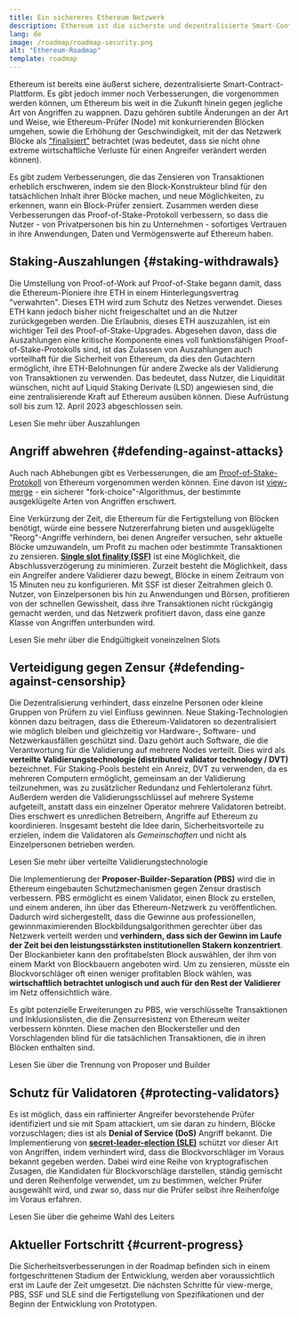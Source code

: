```yaml
---
title: Ein sichereres Ethereum Netzwerk
description: Ethereum ist die sicherste und dezentralisierte Smart-Contract-Plattform, die es gibt. Es gibt jedoch immer noch Verbesserungen, die vorgenommen werden können, um Ethereum bis weit in die Zukunft hinein gegen jegliche Art von Angriffen zu wappnen.
lang: de
image: /roadmap/roadmap-security.png
alt: "Ethereum-Roadmap"
template: roadmap
---
```


Ethereum ist bereits eine äußerst sichere, dezentralisierte Smart-Contract-Plattform. Es gibt jedoch immer noch Verbesserungen, die vorgenommen werden können, um Ethereum bis weit in die Zukunft hinein gegen jegliche Art von Angriffen zu wappnen. Dazu gehören subtile Änderungen an der Art und Weise, wie Ethereum-Prüfer (Node) mit konkurrierenden Blöcken umgehen, sowie die Erhöhung der Geschwindigkeit, mit der das Netzwerk Blöcke als ["finalisiert"](/developers/docs/consensus-mechanisms/pos/#finality) betrachtet (was bedeutet, dass sie nicht ohne extreme wirtschaftliche Verluste für einen Angreifer verändert werden können).

Es gibt zudem Verbesserungen, die das Zensieren von Transaktionen erheblich erschweren, indem sie den Block-Konstrukteur blind für den tatsächlichen Inhalt ihrer Blöcke machen, und neue Möglichkeiten, zu erkennen, wann ein Block-Prüfer zensiert. Zusammen werden diese Verbesserungen das Proof-of-Stake-Protokoll verbessern, so dass die Nutzer - von Privatpersonen bis hin zu Unternehmen - sofortiges Vertrauen in ihre Anwendungen, Daten und Vermögenswerte auf Ethereum haben.

## Staking-Auszahlungen \{#staking-withdrawals}

Die Umstellung von Proof-of-Work auf Proof-of-Stake begann damit, dass die Ethereum-Pioniere ihre ETH in einem Hinterlegungsvertrag "verwahrten". Dieses ETH wird zum Schutz des Netzes verwendet. Dieses ETH kann jedoch bisher nicht freigeschaltet und an die Nutzer zurückgegeben werden. Die Erlaubnis, dieses ETH auszuzahlen, ist ein wichtiger Teil des Proof-of-Stake-Upgrades. Abgesehen davon, dass die Auszahlungen eine kritische Komponente eines voll funktionsfähigen Proof-of-Stake-Protokolls sind, ist das Zulassen von Auszahlungen auch vorteilhaft für die Sicherheit von Ethereum, da dies den Gutachtern ermöglicht, ihre ETH-Belohnungen für andere Zwecke als der Validierung von Transaktionen zu verwenden. Das bedeutet, dass Nutzer, die Liquidität wünschen, nicht auf Liquid Staking Derivate (LSD) angewiesen sind, die eine zentralisierende Kraft auf Ethereum ausüben können. Diese Aufrüstung soll bis zum 12. April 2023 abgeschlossen sein.

<ButtonLink variant="outline-color" to="/staking/withdrawals/">Lesen Sie mehr über Auszahlungen</ButtonLink>

## Angriff abwehren \{#defending-against-attacks}

Auch nach Abhebungen gibt es Verbesserungen, die am [Proof-of-Stake-Protokoll](/developers/docs/consensus-mechanisms/pos/) von Ethereum vorgenommen werden können. Eine davon ist [view-merge](https://ethresear.ch/t/view-merge-as-a-replacement-for-proposer-boost/13739) - ein sicherer "fork-choice"-Algorithmus, der bestimmte ausgeklügelte Arten von Angriffen erschwert.

Eine Verkürzung der Zeit, die Ethereum für die Fertigstellung von Blöcken benötigt, würde eine bessere Nutzererfahrung bieten und ausgeklügelte "Reorg"-Angriffe verhindern, bei denen Angreifer versuchen, sehr aktuelle Blöcke umzuwandeln, um Profit zu machen oder bestimmte Transaktionen zu zensieren. [**Single slot finality (SSF)**](/roadmap/single-slot-finality/) ist eine Möglichkeit, die Abschlussverzögerung zu minimieren. Zurzeit besteht die Möglichkeit, dass ein Angreifer andere Validierer dazu bewegt, Blöcke in einem Zeitraum von 15 Minuten neu zu konfigurieren. Mit SSF ist dieser Zeitrahmen gleich 0. Nutzer, von Einzelpersonen bis hin zu Anwendungen und Börsen, profitieren von der schnellen Gewissheit, dass ihre Transaktionen nicht rückgängig gemacht werden, und das Netzwerk profitiert davon, dass eine ganze Klasse von Angriffen unterbunden wird.

<ButtonLink variant="outline-color" to="/roadmap/single-slot-finality/">Lesen Sie mehr über die Endgültigkeit voneinzelnen Slots</ButtonLink>

## Verteidigung gegen Zensur \{#defending-against-censorship}

Die Dezentralisierung verhindert, dass einzelne Personen oder kleine Gruppen von Prüfern zu viel Einfluss gewinnen. Neue Staking-Technologien können dazu beitragen, dass die Ethereum-Validatoren so dezentralisiert wie möglich bleiben und gleichzeitig vor Hardware-, Software- und Netzwerkausfällen geschützt sind. Dazu gehört auch Software, die die Verantwortung für die Validierung auf mehrere Nodes verteilt. Dies wird als **verteilte Validierungstechnologie (distributed validator technology / DVT)** bezeichnet. Für Staking-Pools besteht ein Anreiz, DVT zu verwenden, da es mehreren Computern ermöglicht, gemeinsam an der Validierung teilzunehmen, was zu zusätzlicher Redundanz und Fehlertoleranz führt. Außerdem werden die Validierungsschlüssel auf mehrere Systeme aufgeteilt, anstatt dass ein einzelner Operator mehrere Validatoren betreibt. Dies erschwert es unredlichen Betreibern, Angriffe auf Ethereum zu koordinieren. Insgesamt besteht die Idee darin, Sicherheitsvorteile zu erzielen, indem die Validatoren als _Gemeinschaften_ und nicht als Einzelpersonen betrieben werden.

<ButtonLink variant="outline-color" to="/staking/dvt/">Lesen Sie mehr über verteilte Validierungstechnologie</ButtonLink>

Die Implementierung der **Proposer-Builder-Separation (PBS)** wird die in Ethereum eingebauten Schutzmechanismen gegen Zensur drastisch verbessern. PBS ermöglicht es einem Validator, einen Block zu erstellen, und einem anderen, ihn über das Ethereum-Netzwerk zu veröffentlichen. Dadurch wird sichergestellt, dass die Gewinne aus professionellen, gewinnmaximierenden Blockbildungsalgorithmen gerechter über das Netzwerk verteilt werden und **verhindern, dass sich der Gewinn im Laufe der Zeit bei den leistungsstärksten institutionellen Stakern konzentriert**. Der Blockanbieter kann den profitabelsten Block auswählen, der ihm von einem Markt von Blockbauern angeboten wird. Um zu zensieren, müsste ein Blockvorschläger oft einen weniger profitablen Block wählen, was **wirtschaftlich betrachtet unlogisch und auch für den Rest der Validierer** im Netz offensichtlich wäre.

Es gibt potenzielle Erweiterungen zu PBS, wie verschlüsselte Transaktionen und Inklusionslisten, die die Zensurresistenz von Ethereum weiter verbessern könnten. Diese machen den Blockersteller und den Vorschlagenden blind für die tatsächlichen Transaktionen, die in ihren Blöcken enthalten sind.

<ButtonLink variant="outline-color" to="/roadmap/pbs/">Lesen Sie über die Trennung von Proposer und Builder</ButtonLink>

## Schutz für Validatoren \{#protecting-validators}

Es ist möglich, dass ein raffinierter Angreifer bevorstehende Prüfer identifiziert und sie mit Spam attackiert, um sie daran zu hindern, Blöcke vorzuschlagen; dies ist als **Denial of Service (DoS)** Angriff bekannt. Die Implementierung von [**secret-leader-election (SLE)**](/roadmap/secret-leader-election) schützt vor dieser Art von Angriffen, indem verhindert wird, dass die Blockvorschläger im Voraus bekannt gegeben werden. Dabei wird eine Reihe von kryptografischen Zusagen, die Kandidaten für Blockvorschläge darstellen, ständig gemischt und deren Reihenfolge verwendet, um zu bestimmen, welcher Prüfer ausgewählt wird, und zwar so, dass nur die Prüfer selbst ihre Reihenfolge im Voraus erfahren.

<ButtonLink variant="outline-color" to="/roadmap/secret-leader-election">Lesen Sie über die geheime Wahl des Leiters</ButtonLink>

## Aktueller Fortschritt \{#current-progress}

Die Sicherheitsverbesserungen in der Roadmap befinden sich in einem fortgeschrittenen Stadium der Entwicklung, werden aber voraussichtlich erst im Laufe der Zeit umgesetzt. Die nächsten Schritte für view-merge, PBS, SSF und SLE sind die Fertigstellung von Spezifikationen und der Beginn der Entwicklung von Prototypen.
